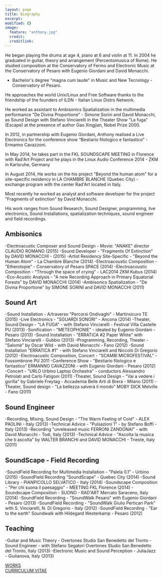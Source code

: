 ```yaml
---
layout: page
title: Biography
excerpt: 
modified: {}
image: 
  feature: "anthony.jpg"
  credit: 
  creditlink: 
---
```


He began playing the drums at age 4, piano at 6 and violin at 11. In 2004 he graduated in guitar, theory and arrangement (Percentomusica of Rome). He studied composition at the Conservatory of Fermo and Electronic Music at the Conservatory of Pesaro with Eugenio Giordani and David Monacchi.

- Bachelor's degree "magna cum laude" in Music and New Tecnology - Conservatory of Pesaro.

He approaches the world Unix/Linux and Free Software thanks to the friendship of the founders of ILDN - Italian Linux Distro Network.

He worked as assistant to Ambisonics Spatialization in the multimedia performance "De Divina Proportione" - Simone Sorini and David Monacchi, as Sound Design with Stefano Vinciarelli in the Theater Show "La fuga" (Escape) at the presence of author Gao Xingjian, Nobel Prize 2000.

In 2012, in partnership with Eugenio Giordani, Anthony realised a Live Electronics for the conference show “Bestiario filologico e fantastico” - Ermanno Cavazzoni.

In May 2014, he takes part in the FKL SOUNDSCAPE MEETING in Florence with Rad'Art Project and he plays in the Linux Audio Conference 2014 - ZKM in Karlsruhe, Germany

In August 2014, He works on the his project "Beyond the human atom" for a site-specific residency in LA CHAMBRE BLANCHE (Quebec City) - exchange program with the center Rad'Art located in Italy.

Most recently he worked as analyst and software developer for the project "Fragments of extinction" by David Monacchi.

His work ranges from Sound Research, Sound Designer, programming, live electronics, Sound Installations, spatialization techniques, sound engineer and field recordings.


## Ambisonics

-Electroacustic Composer and Sound Design - Movie: "ANAKE" director CLAUDIO ROMANO (2015) 
-Sound Developer - "Fragments Of Extinction" by DAVID MONACCHI - (2015)
-Artist Residency Site-Specific - "Beyond the Human Atom" - La Chambre Blanche (2014)
-Electroacoustic Composition - "Etherotopie" - Conservatory of Pesaro SPACE (2014)
-Electroacoustic Composition - "Through the space of crying" - LAC2014 ZKM Kubus (2014)
-Eco-Acustic Analysis - "A new Recording Approach in Primary Equatorial Forests" by DAVID MONACCHI (2014)
-Ambisonics Spatialization - "De Divina Proportione" by SIMONE SORINI and DAVID MONACCHI (2011)

## Sound Art 

-Sound Installation - A/traverso "Percorsi Ondivaghi" - Martinsicuro TE (2015)
-Live Electronics - "SGUARDI SONORI" - Ancona (2014) 
-Theater, Sound Design - "LA FUGA" - with Stefano Vinciarelli - Festival Villa Castelle PU (2013)
-Sonification - "METEOPHONIE" - ideated by Eugenio Giordani - Pesaro (2013)
-Sound Installation - "ERRATICA #2 Paper White" with Stefano Vinciarelli - Gubbio (2013)
-Programming, Recording, Theater - "Salomè" by Oscar Wild - with David Monacchi - Fano (2012)
-Sound Installation "ERRATICA #1" - with Stefano Vinciarelli and Niccolò Di Gregorio (2012)
-Electroacustic Composition, Concert - "SCAMBI MICROFESTIVAL" - Fossombrone PU 2011
-Conference Show - "Bestiario filologico e fantastico" ERMANNO CAVAZZONI - with Eugenio Giordani - Pesaro (2012)
-Concert - "URLO Urbino Laptop Orchestra" - conductors Alessandro Petrolati and Carlo Fatigoni (2011)
-Theater, Sound Design - "Vai a vedere i gorilla" by Gabriele Freytag - Accademia Belle Arti di Brera - Milano (2011)
-Theater, Sound design - "La bellezza salverà il mondo" MOBY DICK Melville - Fano (2011)

## Sound Engineer

-Recording, Mixing, Sound Design - "The Warm Feeling of Cold" - ALEX PAOLINI - Italy (2013)
-Technical Advice - "Pulsazioni 1" - by Stefano Boffi - Italy (2013)
-Recording "unreleased music FERRONI ZANDONAI" - with David Monacchi - Todi, Italy (2013)
-Technical Advice - "Ascolta la musica che ti ascolta" by WALTER BRANCHI and DAVID MONACCHI - Trieste, Italy (2011)

## SoundScape - Field Recording

-SoundField Recording for Multimedia Installation - "Palela 0.1" - Urbino (2015)
-SoundField Recording "SoundScape" - Quebec City (2014)
-Sound Library - PIANPICOLLO SELVATICO - Italy (2014)
-Soundscape Composition - "Per chi suona il paesaggio" - MEETING FKL Florence (2014) 
-Soundscape Composition - SUONO - RAD'ART Mercato Saraceno, Italy (2014)
-SoundField Recording - "SoundWalk Pesaro" with Eugenio Giordani - Pesaro (2013)
-SoundField Recording - "SoundWalk Giulio Perticari Park" with S. Vinciarelli, N. Di Gregorio - Italy (2012)
-SoundField Recording - "Ear to the earth" Soundwalk with Hildegard Westerkamp - Pesaro (2012) 

## Teaching

-Guitar and Music Theory - Overtones Studio San Benedetto del Tronto
-Sound Engineer - with Stefano Segatori Overtones Studio San Benedetto del Tronto, Italy (2013)
-Electronic Music and Sound Perception - JuliaJazz - Giulianova, Italy (2013)

 <div markdown="0"><a href="/works" class="btn">WORKS</a></div>

 <div markdown="0"><a href=" https://dl.dropboxusercontent.com/u/14847530/anthony_di_furia_CV.pdf" class="btn">CURRICULUM VITAE</a></div> 
 


